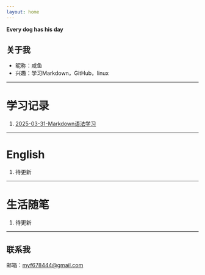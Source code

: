 ```yaml
---
layout: home
---
```


**Every dog has his day**
## 关于我

- 昵称：咸鱼
- 兴趣：学习Markdown，GitHub，linux

---

# **学习记录**

1. [2025-03-31-Markdown语法学习](https://myf678444.github.io/2025/03/31/markdown.html)

---

# **English**

1. 待更新

---

# **生活随笔**

1. 待更新

---

## 联系我

邮箱：[myf678444@gmail.com](mailto:myf678444@gmail.com)
